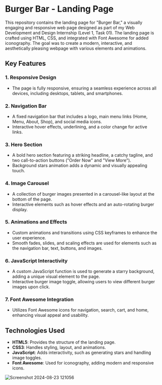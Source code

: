 # Burger Bar - Landing Page

This repository contains the landing page for "Burger Bar," a visually engaging and responsive web page designed as part of my Web Development and Design Internship (Level 1, Task 01). The landing page is crafted using HTML, CSS, and integrated with Font Awesome for added iconography. The goal was to create a modern, interactive, and aesthetically pleasing webpage with various elements and animations.

## Key Features

### 1. **Responsive Design**
   - The page is fully responsive, ensuring a seamless experience across all devices, including desktops, tablets, and smartphones.

### 2. **Navigation Bar**
   - A fixed navigation bar that includes a logo, main menu links (Home, Menu, About, Shop), and social media icons.
   - Interactive hover effects, underlining, and a color change for active links.

### 3. **Hero Section**
   - A bold hero section featuring a striking headline, a catchy tagline, and two call-to-action buttons ("Order Now" and "View More").
   - Background stars animation adds a dynamic and visually appealing touch.

### 4. **Image Carousel**
   - A collection of burger images presented in a carousel-like layout at the bottom of the page.
   - Interactive elements such as hover effects and an auto-rotating burger display.

### 5. **Animations and Effects**
   - Custom animations and transitions using CSS keyframes to enhance the user experience.
   - Smooth fades, slides, and scaling effects are used for elements such as the navigation bar, text, buttons, and images.

### 6. **JavaScript Interactivity**
   - A custom JavaScript function is used to generate a starry background, adding a unique visual element to the page.
   - Interactive burger image toggle, allowing users to view different burger images upon click.

### 7. **Font Awesome Integration**
   - Utilizes Font Awesome icons for navigation, search, cart, and home, enhancing visual appeal and usability.

## Technologies Used
   - **HTML5**: Provides the structure of the landing page.
   - **CSS3**: Handles styling, layout, and animations.
   - **JavaScript**: Adds interactivity, such as generating stars and handling image toggles.
   - **Font Awesome**: Used for iconography, adding modern and responsive icons.

![Screenshot 2024-08-23 121056](https://github.com/user-attachments/assets/c7e5cd61-dc03-4bcc-83aa-9f09ddf51585)
